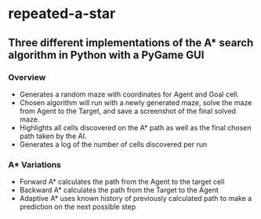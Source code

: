 # repeated-a-star

## Three different implementations of the A* search algorithm in Python with a PyGame GUI

### Overview

- Generates a random maze with coordinates for Agent and Goal cell. 
- Chosen algorithm will run with a newly generated maze, solve the maze from Agent to the Target, and save a screenshot of the final solved maze. 
- Highlights all cells discovered on the A* path as well as the final chosen path taken by the AI. 
- Generates a log of the number of cells discovered per run


### A* Variations

- Forward A* calculates the path from the Agent to the target cell
- Backward A* calculates the path from the Target to the Agent
- Adaptive A* uses known history of previously calculated path to make a prediction on the next possible step

